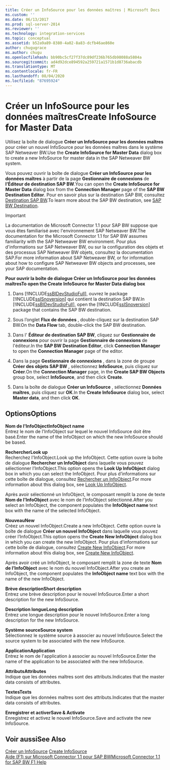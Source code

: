 ```yaml
---
title: Créer un InfoSource pour les données maîtres | Microsoft Docs
ms.custom: ''
ms.date: 06/13/2017
ms.prod: sql-server-2014
ms.reviewer: ''
ms.technology: integration-services
ms.topic: conceptual
ms.assetid: b52a9a89-8380-4a02-8a83-dcfb46ae860e
author: chugugrace
ms.author: chugu
ms.openlocfilehash: bb90bc5cf27f37dc89df236b765db98088a5804a
ms.sourcegitcommit: ad4d92dce894592a259721a1571b1d8736abacdb
ms.translationtype: MT
ms.contentlocale: fr-FR
ms.lasthandoff: 08/04/2020
ms.locfileid: "87695924"
---
```

# <a name="create-infosource-for-master-data"></a><span data-ttu-id="9c956-102">Créer un InfoSource pour les données maîtres</span><span class="sxs-lookup"><span data-stu-id="9c956-102">Create InfoSource for Master Data</span></span>
  <span data-ttu-id="9c956-103">Utilisez la boîte de dialogue **Créer un InfoSource pour les données maîtres** pour créer un nouvel InfoSource pour les données maîtres dans le système SAP Netweaver BW.</span><span class="sxs-lookup"><span data-stu-id="9c956-103">Use the **Create InfoSource for Master Data** dialog box to create a new InfoSource for master data in the SAP Netweaver BW system.</span></span>  
  
 <span data-ttu-id="9c956-104">Vous pouvez ouvrir la boîte de dialogue **Créer un InfoSource pour les données maîtres** à partir de la page **Gestionnaire de connexions** de **l’Éditeur de destination SAP BW**.</span><span class="sxs-lookup"><span data-stu-id="9c956-104">You can open the **Create InfoSource for Master Data** dialog box from the **Connection Manager** page of the **SAP BW Destination Editor**.</span></span> <span data-ttu-id="9c956-105">Pour en savoir plus sur la destination SAP BW, consultez [Destination SAP BW](sap-bw-destination.md).</span><span class="sxs-lookup"><span data-stu-id="9c956-105">To learn more about the SAP BW destination, see [SAP BW Destination](sap-bw-destination.md).</span></span>  
  
> [!IMPORTANT]  
>  <span data-ttu-id="9c956-106">La documentation de Microsoft Connector 1.1 pour SAP BW suppose que vous êtes familiarisé avec l'environnement SAP Netweaver BW.</span><span class="sxs-lookup"><span data-stu-id="9c956-106">The documentation for the Microsoft Connector 1.1 for SAP BW assumes familiarity with the SAP Netweaver BW environment.</span></span> <span data-ttu-id="9c956-107">Pour plus d'informations sur SAP Netweaver BW, ou sur la configuration des objets et des processus SAP Netweaver BW objets, consultez la documentation SAP.</span><span class="sxs-lookup"><span data-stu-id="9c956-107">For more information about SAP Netweaver BW, or for information about how to configure SAP Netweaver BW objects and processes, see your SAP documentation.</span></span>  
  
 <span data-ttu-id="9c956-108">**Pour ouvrir la boîte de dialogue Créer un InfoSource pour les données maîtres**</span><span class="sxs-lookup"><span data-stu-id="9c956-108">**To open the Create InfoSource for Master Data dialog box**</span></span>  
  
1.  <span data-ttu-id="9c956-109">Dans [!INCLUDE[ssBIDevStudioFull](../../includes/ssbidevstudiofull-md.md)], ouvrez le package [!INCLUDE[ssISnoversion](../../includes/ssisnoversion-md.md)] qui contient la destination SAP BW.</span><span class="sxs-lookup"><span data-stu-id="9c956-109">In [!INCLUDE[ssBIDevStudioFull](../../includes/ssbidevstudiofull-md.md)], open the [!INCLUDE[ssISnoversion](../../includes/ssisnoversion-md.md)] package that contains the SAP BW destination.</span></span>  
  
2.  <span data-ttu-id="9c956-110">Sous l’onglet **Flux de données** , double-cliquez sur la destination SAP BW.</span><span class="sxs-lookup"><span data-stu-id="9c956-110">On the **Data Flow** tab, double-click the SAP BW destination.</span></span>  
  
3.  <span data-ttu-id="9c956-111">Dans l' **Éditeur de destination SAP BW**, cliquez sur **Gestionnaire de connexions** pour ouvrir la page **Gestionnaire de connexions** de l'éditeur.</span><span class="sxs-lookup"><span data-stu-id="9c956-111">In the **SAP BW Destination Editor**, click **Connection Manager** to open the **Connection Manager** page of the editor.</span></span>  
  
4.  <span data-ttu-id="9c956-112">Dans la page **Gestionnaire de connexions** , dans la zone de groupe **Créer des objets SAP BW** , sélectionnez **InfoSource**, puis cliquez sur **Créer**.</span><span class="sxs-lookup"><span data-stu-id="9c956-112">On the **Connection Manager** page, in the **Create SAP BW Objects** group box, select **InfoSource**, and then click **Create**.</span></span>  
  
5.  <span data-ttu-id="9c956-113">Dans la boîte de dialogue **Créer un InfoSource** , sélectionnez **Données maîtres**, puis cliquez sur **OK**.</span><span class="sxs-lookup"><span data-stu-id="9c956-113">In the **Create InfoSource** dialog box, select **Master data**, and then click **OK**.</span></span>  
  
## <a name="options"></a><span data-ttu-id="9c956-114">Options</span><span class="sxs-lookup"><span data-stu-id="9c956-114">Options</span></span>  
 <span data-ttu-id="9c956-115">**Nom de l'InfoObject**</span><span class="sxs-lookup"><span data-stu-id="9c956-115">**InfoObject name**</span></span>  
 <span data-ttu-id="9c956-116">Entrez le nom de l'InfoObject sur lequel le nouvel InfoSource doit être basé.</span><span class="sxs-lookup"><span data-stu-id="9c956-116">Enter the name of the InfoObject on which the new InfoSource should be based.</span></span>  
  
 <span data-ttu-id="9c956-117">**Rechercher**</span><span class="sxs-lookup"><span data-stu-id="9c956-117">**Look up**</span></span>  
 <span data-ttu-id="9c956-118">Recherchez l'InfoObject.</span><span class="sxs-lookup"><span data-stu-id="9c956-118">Look up the InfoObject.</span></span> <span data-ttu-id="9c956-119">Cette option ouvre la boîte de dialogue **Rechercher un InfoObject** dans laquelle vous pouvez sélectionner l’InfoObject.</span><span class="sxs-lookup"><span data-stu-id="9c956-119">This option opens the **Look Up InfoObject** dialog box in which you can select the InfoObject.</span></span> <span data-ttu-id="9c956-120">Pour plus d’informations sur cette boîte de dialogue, consultez [Rechercher un InfoObject](look-up-infoobject.md).</span><span class="sxs-lookup"><span data-stu-id="9c956-120">For more information about this dialog box, see [Look Up InfoObject](look-up-infoobject.md).</span></span>  
  
 <span data-ttu-id="9c956-121">Après avoir sélectionné un InfoObject, le composant remplit la zone de texte **Nom de l’InfoObject** avec le nom de l’InfoObject sélectionné.</span><span class="sxs-lookup"><span data-stu-id="9c956-121">After you select an InfoObject, the component populates the **InfoObject name** text box with the name of the selected InfoObject.</span></span>  
  
 <span data-ttu-id="9c956-122">**Nouveau**</span><span class="sxs-lookup"><span data-stu-id="9c956-122">**New**</span></span>  
 <span data-ttu-id="9c956-123">Créez un nouvel InfoObject.</span><span class="sxs-lookup"><span data-stu-id="9c956-123">Create a new InfoObject.</span></span> <span data-ttu-id="9c956-124">Cette option ouvre la boîte de dialogue **Créer un nouvel InfoObject** dans laquelle vous pouvez créer l’InfoObject.</span><span class="sxs-lookup"><span data-stu-id="9c956-124">This option opens the **Create New InfoObject** dialog box in which you can create the new InfoObject.</span></span> <span data-ttu-id="9c956-125">Pour plus d'informations sur cette boîte de dialogue, consultez [Create New InfoObject](create-new-infoobject.md).</span><span class="sxs-lookup"><span data-stu-id="9c956-125">For more information about this dialog box, see [Create New InfoObject](create-new-infoobject.md).</span></span>  
  
 <span data-ttu-id="9c956-126">Après avoir créé un InfoObject, le composant remplit la zone de texte **Nom de l’InfoObject** avec le nom du nouvel InfoObject.</span><span class="sxs-lookup"><span data-stu-id="9c956-126">After you create an InfoObject, the component populates the **InfoObject name** text box with the name of the new InfoObject.</span></span>  
  
 <span data-ttu-id="9c956-127">**Brève description**</span><span class="sxs-lookup"><span data-stu-id="9c956-127">**Short description**</span></span>  
 <span data-ttu-id="9c956-128">Entrez une brève description pour le nouvel InfoSource.</span><span class="sxs-lookup"><span data-stu-id="9c956-128">Enter a short description for the new InfoSource.</span></span>  
  
 <span data-ttu-id="9c956-129">**Description longue**</span><span class="sxs-lookup"><span data-stu-id="9c956-129">**Long description**</span></span>  
 <span data-ttu-id="9c956-130">Entrez une longue description pour le nouvel InfoSource.</span><span class="sxs-lookup"><span data-stu-id="9c956-130">Enter a long description for the new InfoSource.</span></span>  
  
 <span data-ttu-id="9c956-131">**Système source**</span><span class="sxs-lookup"><span data-stu-id="9c956-131">**Source system**</span></span>  
 <span data-ttu-id="9c956-132">Sélectionnez le système source à associer au nouvel InfoSource.</span><span class="sxs-lookup"><span data-stu-id="9c956-132">Select the source system to be associated with the new InfoSource.</span></span>  
  
 <span data-ttu-id="9c956-133">**Application**</span><span class="sxs-lookup"><span data-stu-id="9c956-133">**Application**</span></span>  
 <span data-ttu-id="9c956-134">Entrez le nom de l'application à associer au nouvel InfoSource.</span><span class="sxs-lookup"><span data-stu-id="9c956-134">Enter the name of the application to be associated with the new InfoSource.</span></span>  
  
 <span data-ttu-id="9c956-135">**Attributs**</span><span class="sxs-lookup"><span data-stu-id="9c956-135">**Attributes**</span></span>  
 <span data-ttu-id="9c956-136">Indique que les données maîtres sont des attributs.</span><span class="sxs-lookup"><span data-stu-id="9c956-136">Indicates that the master data consists of attributes.</span></span>  
  
 <span data-ttu-id="9c956-137">**Textes**</span><span class="sxs-lookup"><span data-stu-id="9c956-137">**Texts**</span></span>  
 <span data-ttu-id="9c956-138">Indique que les données maîtres sont des attributs.</span><span class="sxs-lookup"><span data-stu-id="9c956-138">Indicates that the master data consists of attributes.</span></span>  
  
 <span data-ttu-id="9c956-139">**Enregistrer et activer**</span><span class="sxs-lookup"><span data-stu-id="9c956-139">**Save & Activate**</span></span>  
 <span data-ttu-id="9c956-140">Enregistrez et activez le nouvel InfoSource.</span><span class="sxs-lookup"><span data-stu-id="9c956-140">Save and activate the new InfoSource.</span></span>  
  
## <a name="see-also"></a><span data-ttu-id="9c956-141">Voir aussi</span><span class="sxs-lookup"><span data-stu-id="9c956-141">See Also</span></span>  
 <span data-ttu-id="9c956-142">[Créer un InfoSource](create-infosource.md) </span><span class="sxs-lookup"><span data-stu-id="9c956-142">[Create InfoSource](create-infosource.md) </span></span>  
 [<span data-ttu-id="9c956-143">Aide (F1) sur Microsoft Connector 1.1 pour SAP BW</span><span class="sxs-lookup"><span data-stu-id="9c956-143">Microsoft Connector 1.1 for SAP BW F1 Help</span></span>](../microsoft-connector-for-sap-bw-f1-help.md)  
  
  
